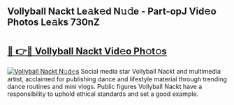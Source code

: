 ## Vollyball Nackt Le𝚊k𝚎d N𝚞𝚍e - Part-opJ Vid𝚎o Photos Le𝚊ks 730nZ

# <h2><a href="http://fb92xw.evod.top/?m=Vollyball+Nackt">🔗 👉🔴 Vollyball Nackt Vid𝚎o Ph𝚘t𝚘s</a></h2>

[![Vollyball Nackt N𝚞d𝚎s](https://i.imgur.com/8V9OHl7.gif)](http://fb92xw.evod.top/?m=Vollyball+Nackt)
Social media star Vollyball Nackt and multimedia artist, acclaimed for publishing dance and lifestyle material through trending dance routines and mini vlogs. Public figures Vollyball Nackt have a responsibility to uphold ethical standards and set a good example. 
